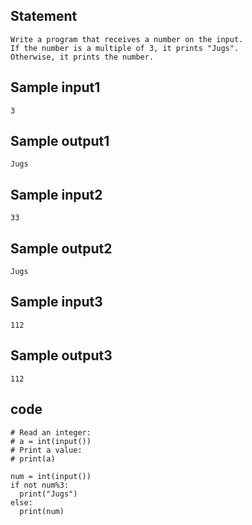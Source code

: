 ## Statement
```
Write a program that receives a number on the input.
If the number is a multiple of 3, it prints "Jugs". 
Otherwise, it prints the number.
```
## Sample input1
```
3 
```
## Sample output1
```
Jugs
```
## Sample input2
```
33
```
## Sample output2
```
Jugs
```
## Sample input3
```
112
```
## Sample output3
```
112
```
## code
```
# Read an integer:
# a = int(input())
# Print a value:
# print(a)

num = int(input())
if not num%3:
  print("Jugs")
else:
  print(num)
```
